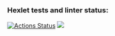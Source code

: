 ### Hexlet tests and linter status:
[![Actions Status](https://github.com/dmsiods/python-project-49/actions/workflows/hexlet-check.yml/badge.svg)](https://github.com/dmsiods/python-project-49/actions)
<a href="https://codeclimate.com/github/dmsiods/python-project-49/maintainability"><img src="https://api.codeclimate.com/v1/badges/f372db7fde4cdfdd4a4a/maintainability" /></a>